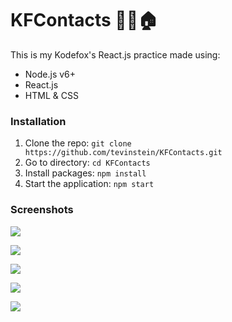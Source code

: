 # KFContacts 📓📞🏠

This is my Kodefox's React.js practice made using:
- Node.js v6+
- React.js
- HTML & CSS

### Installation

1. Clone the repo: `git clone https://github.com/tevinstein/KFContacts.git`
2. Go to directory: `cd KFContacts`
3. Install packages: `npm install`
4. Start the application: `npm start`

### Screenshots

![](http://imgur.com/Qrd96dF.jpg)

![](http://imgur.com/V8GUQIj.jpg)

![](http://imgur.com/gG0DKvp.jpg)

![](http://imgur.com/XahjIat.jpg)

![](http://imgur.com/yTMnIl2.jpg)
